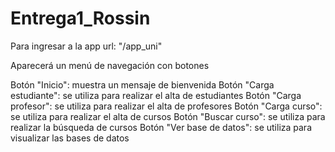 # Entrega1_Rossin
Para ingresar a la app url: "/app_uni"

Aparecerá un menú de navegación con botones

Botón "Inicio": muestra un mensaje de bienvenida
Botón "Carga estudiante": se utiliza para realizar el alta de estudiantes
Botón "Carga profesor": se utiliza para realizar el alta de profesores
Botón "Carga curso": se utiliza para realizar el alta de cursos
Botón "Buscar curso": se utiliza para realizar la búsqueda de cursos
Botón "Ver base de datos": se utiliza para visualizar las bases de datos
